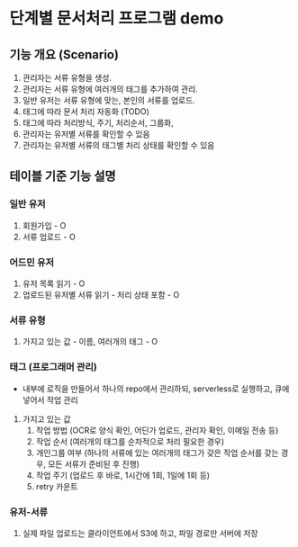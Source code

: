 # 단계별 문서처리 프로그램 demo

## 기능 개요 (Scenario)

1. 관리자는 서류 유형을 생성.
2. 관리자는 서류 유형에 여러개의 태그를 추가하여 관리.
3. 일반 유저는 서류 유형에 맞는, 본인의 서류를 업로드.
4. 태그에 따라 문서 처리 자동화 (TODO)
5. 태그에 따라 처리방식, 주기, 처리순서, 그룹화,
6. 관리자는 유저별 서류를 확인할 수 있음
7. 관리자는 유저별 서류의 태그별 처리 상태를 확인할 수 있음

## 테이블 기준 기능 설명

### 일반 유저

1. 회원가입 - O
2. 서류 업로드 - O

### 어드민 유저

1. 유저 목록 읽기 - O
2. 업로드된 유저별 서류 읽기 - 처리 상태 포함 - O

### 서류 유형

1. 가지고 있는 값 - 이름, 여러개의 태그 - O

### 태그 (프로그래머 관리)

- 내부에 로직을 만들어서 하나의 repo에서 관리하되, serverless로 실행하고, 큐에 넣어서 작업 관리

1. 가지고 있는 값
   1. 작업 방법 (OCR로 양식 확인, 어딘가 업로드, 관리자 확인, 이메일 전송 등)
   2. 작업 순서 (여러개의 태그를 순차적으로 처리 필요한 경우)
   3. 개인그룹 여부 (하나의 서류에 있는 여러개의 태그가 갖은 작업 순서를 갖는 경우, 모든 서류가 준비된 후 진행)
   4. 작업 주기 (업로드 후 바로, 1시간에 1회, 1일에 1회 등)
   5. retry 카운트

### 유저-서류

1. 실제 파일 업로드는 클라이언트에서 S3에 하고, 파일 경로만 서버에 저장
